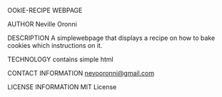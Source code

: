 OOkIE-RECIPE WEBPAGE

AUTHOR
 Neville Oronni

DESCRIPTION
  A simplewebpage that displays a recipe on how to bake cookies which instructions on it.

TECHNOLOGY 
 contains simple html

CONTACT INFORMATION
  nevooronni@gmail.com

LICENSE INFORMATION
 MIT License

